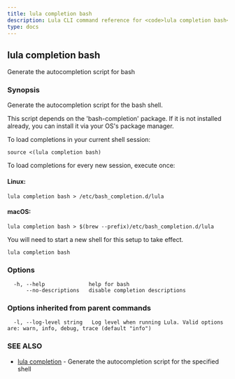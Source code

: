 ```yaml
---
title: lula completion bash
description: Lula CLI command reference for <code>lula completion bash</code>.
type: docs
---
```

## lula completion bash

Generate the autocompletion script for bash

### Synopsis

Generate the autocompletion script for the bash shell.

This script depends on the 'bash-completion' package.
If it is not installed already, you can install it via your OS's package manager.

To load completions in your current shell session:

	source <(lula completion bash)

To load completions for every new session, execute once:

#### Linux:

	lula completion bash > /etc/bash_completion.d/lula

#### macOS:

	lula completion bash > $(brew --prefix)/etc/bash_completion.d/lula

You will need to start a new shell for this setup to take effect.


```
lula completion bash
```

### Options

```
  -h, --help              help for bash
      --no-descriptions   disable completion descriptions
```

### Options inherited from parent commands

```
  -l, --log-level string   Log level when running Lula. Valid options are: warn, info, debug, trace (default "info")
```

### SEE ALSO

* [lula completion](/cli-commands/lula_completion/)	 - Generate the autocompletion script for the specified shell

